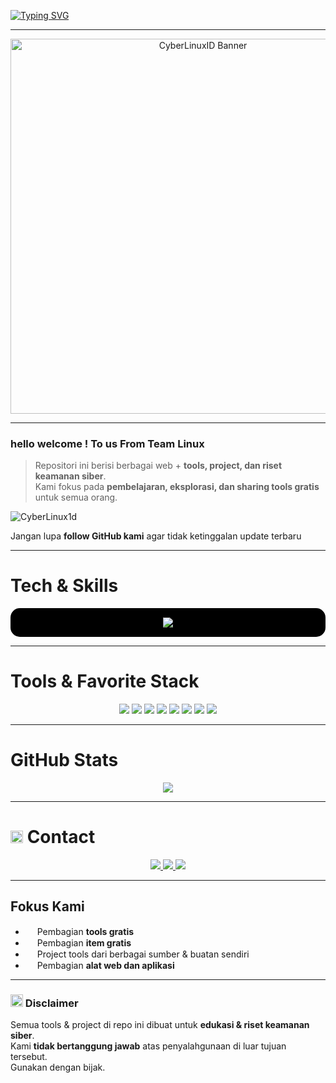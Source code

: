 [![Typing SVG](https://readme-typing-svg.herokuapp.com?color=AAAAAA&center=true&vCenter=true&lines=Welcome+to+CyberLinuxID;Exploring+Cyber+World;GitHub:+CyberLinux1d)](https://git.io/typing-svg)

---

<p align="center">
  <img src="https://i.top4top.io/p_35272ygjl0.png" alt="CyberLinuxID Banner" width="600"/>
</p>

---

### hello welcome ! To us From Team Linux
> Repositori ini berisi berbagai web + **tools, project, dan riset keamanan siber**.  
> Kami fokus pada **pembelajaran, eksplorasi, dan sharing tools gratis** untuk semua orang.

<p align="left">
  <img src="https://komarev.com/ghpvc/?username=CyberLinux1d&label=Profile%20views&color=808080&style=flat" alt="CyberLinux1d" />
</p>

 Jangan lupa **follow GitHub kami** agar tidak ketinggalan update terbaru 

---

# Tech & Skills
<p align="center" style="background-color:black; padding:15px; border-radius:15px;">
  <a href="https://skillicons.dev">
    <img src="https://skillicons.dev/icons?i=linux,kali,bash,python,github,redhat,vscode&theme=light" />
  </a>
</p>

---

# Tools & Favorite Stack
<p align="center">
  <img src="https://img.shields.io/badge/Brave-222222?style=for-the-badge&logo=Brave&logoColor=white" />
  <img src="https://img.shields.io/badge/Tor_Browser-333333?style=for-the-badge&logo=Tor-Browser&logoColor=white" />
  <img src="https://img.shields.io/badge/tmux-444444?style=for-the-badge&logo=tmux&logoColor=white" />
  <img src="https://img.shields.io/badge/GIT-555555?style=for-the-badge&logo=git&logoColor=white" />
  <img src="https://img.shields.io/badge/GitHub-000000?style=for-the-badge&logo=github&logoColor=white" />
  <img src="https://img.shields.io/badge/Wireshark-666666?style=for-the-badge&logo=Wireshark&logoColor=white" />
  <img src="https://img.shields.io/badge/Burpsuite-777777?style=for-the-badge&logo=burpsuite&logoColor=white" />
  <img src="https://img.shields.io/badge/Metasploit-888888?style=for-the-badge&logo=metasploit&logoColor=white" />
</p>

---

# GitHub Stats
<p align="center">
  <img src="https://github-readme-stats.vercel.app/api?username=CyberLinux1d&show_icons=true&bg_color=000000&title_color=AAAAAA&text_color=FFFFFF&icon_color=808080&border_color=333333" />
</p>

---

# <img src="https://cdn.jsdelivr.net/npm/@fortawesome/fontawesome-free/svgs/solid/phone.svg" width="20" style="color:black"/> Contact
<p align="center">
  <a href="https://t.me/CyberLinuxID">
    <img src="https://img.shields.io/badge/Telegram_Grup-CyberLinuxID-333333?style=for-the-badge&logo=telegram&logoColor=white" />
  </a>
  <a href="https://t.me/viaownercyberlinuxid">
    <img src="https://img.shields.io/badge/Owner-@viaownercyberlinuxid-444444?style=for-the-badge&logo=telegram&logoColor=white" />
  </a>
  <a href="https://9o1kc.mssg.me/">
    <img src="https://img.shields.io/badge/LinkLengkap-Full_Link-555555?style=for-the-badge&logo=linktree&logoColor=white" />
  </a>
</p>

---

## Fokus Kami
<ul>
<li><img src="https://cdn.jsdelivr.net/npm/@fortawesome/fontawesome-free/svgs/solid/gift.svg" width="15" style="color:black"/> Pembagian <b>tools gratis</b></li>
<li><img src="https://cdn.jsdelivr.net/npm/@fortawesome/fontawesome-free/svgs/solid/gift.svg" width="15" style="color:black"/> Pembagian <b>item gratis</b></li>
<li><img src="https://cdn.jsdelivr.net/npm/@fortawesome/fontawesome-free/svgs/solid/laptop-code.svg" width="15" style="color:black"/> Project tools dari berbagai sumber & buatan sendiri</li>
<li><img src="https://cdn.jsdelivr.net/npm/@fortawesome/fontawesome-free/svgs/solid/globe.svg" width="15" style="color:black"/> Pembagian <b>alat web dan aplikasi</b></li>
</ul>

---

### <img src="https://cdn.jsdelivr.net/npm/@fortawesome/fontawesome-free/svgs/solid/exclamation-triangle.svg" width="20" style="color:black"/> Disclaimer
Semua tools & project di repo ini dibuat untuk **edukasi & riset keamanan siber**.  
Kami **tidak bertanggung jawab** atas penyalahgunaan di luar tujuan tersebut.  
Gunakan dengan bijak.